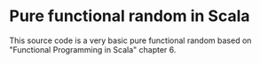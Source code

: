 # Pure functional random in Scala

This source code is a very basic pure functional random based on "Functional Programming in Scala" chapter 6.
